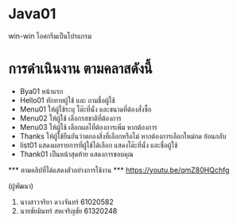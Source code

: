 # Java01
win-win ไอศกรีมเป็นโปรแกรม

  # การดำเนินงาน ตามคลาสดังนี้
* Bya01 หน้าแรก
* Hello01 ทักทายผู้ใช้ และ ถามชื่อผู้ใช้
* Menu01 ให้ผู้ใช้ระบุ โต๊ะที่นั่ง และขนาดที่ต้องสั่งซื้อ 
* Menu02 ให้ผู้ใช้ เลือกรสชาติที่ต้องการ
* Menu03 ให้ผู้ใช้ เลือกผลไที่ต้องการเพิ่ม หากต้องการ
* Thanks ให้ผู้ใช้ยืนยันว่าตกลงสิ่งที่เลือกหรือไม่ หากต้องการเลือกใหม่กด ย้อนกลับ
* list01 แสดงผลรายการที่ผู้ใช้ได้เลือก แสดงโต๊ะที่นั่ง และชื่อผู้ใช้
* Thank01 เป็นหน้าสุดท้าย แสดงการขอบคุณ
  
*** ตามคลิปที่ได้แสดงตัวอย่างการใช้งาน ***
https://youtu.be/qmZ80HQchfg

(ผู้พัฒนา)
1. นางสาวจริยา ดวงจันทร์ 61020582
2. นายชัยมินทร์ สหเจริญชัย 61320248
